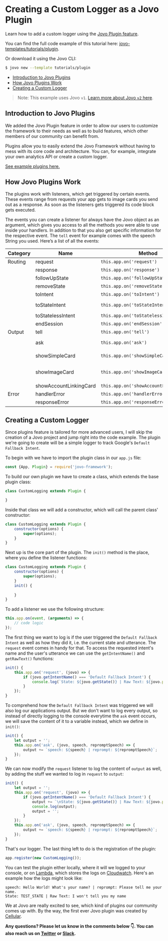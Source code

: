 # Creating a Custom Logger as a Jovo Plugin

Learn how to add a custom logger using the [Jovo Plugin feature](https://www.jovo.tech/docs/advanced#plugins).

You can find the full code example of this tutorial here: [jovo-templates/tutorials/plugin](https://github.com/jovotech/jovo-templates/tree/master/tutorials/plugin).

Or download it using the Jovo CLI:

```sh
$ jovo new --template tutorials/plugin
```

- [Introduction to Jovo Plugins](#introduction-to-jovo-plugins)
- [How Jovo Plugins Work](#how-jovo-plugins-work)
- [Creating a Custom Logger](#creating-a-custom-logger)

> Note: This example uses Jovo `v1`. [Learn more about Jovo `v2` here](https://www.jovo.tech/docs/installation/v1-migration).

## Introduction to Jovo Plugins

We added the Jovo Plugin feature in order to allow our users to customize the framework to their needs as well as to build features, which other members of our community can benefit from.

Plugins allow you to easily extend the Jovo Framework without having to mess with its core code and architecture. You can, for example, integrate your own analytics API or create a custom logger.

[See example plugins here.](https://www.jovo.tech/plugins)

## How Jovo Plugins Work

The plugins work with listeners, which get triggered by certain events. These events range from requests your app gets to image cards you send out as a response. As soon as the listeners gets triggered its code block gets executed.

The events you can create a listener for always have the Jovo object as an argument, which gives you access to all the methods you were able to use inside your handlers. In addition to that you also get specific information for the respective event. The `tell` event for example comes with the speech String you used. Here’s a list of all the events:

| Category | Name | Method | Arguments |
| --- | --- | --- | --- |
| Routing | request | `this.app.on('request')` | `jovo` |
|  | response | `this.app.on('response')` | `jovo` |
|  | followUpState | `this.app.on('followUpState')` | `jovo`, `state` |
|  | removeState | `this.app.on('removeState')` | `jovo` |
|  | toIntent | `this.app.on('toIntent')` | `jovo`, `intent` |
|  | toStateIntent | `this.app.on('toStateIntent')` | `jovo`, `state`, `intent` |
|  | toStatelessIntent | `this.app.on('toStatelessIntent')` | `jovo`, `intent` |
|  | endSession | `this.app.on('endSession')` | `jovo` |
| Output | tell | `this.app.on('tell')` | `jovo`, `speech` |
|  | ask | `this.app.on('ask')` | `jovo`, `speech`, `repromptSpeech` |
|  | showSimpleCard | `this.app.on('showSimpleCard')` | `jovo`, `title`, `content` |
|  | showImageCard | `this.app.on('showImageCard')` | `jovo`, `title`, `content`, `imageUrl` |
|  | showAccountLinkingCard | `this.app.on('showAccountLinkingCard')` | `jovo` |
| Error | handlerError | `this.app.on('handlerError')` | `jovo`, `error` |
|  | responseError | `this.app.on('responseError')` | `jovo`, `error` |

## Creating a Custom Logger

Since plugins feature is tailored for more advanced users, I will skip the creation of a Jovo project and jump right into the code example. The plugin we're going to create will be a simple logger to track Google's `Default Fallback Intent`.

To begin with we have to import the plugin class in our `app.js` file:

```javascript
const {App, Plugin} = require('jovo-framework');
```

To build our own plugin we have to create a class, which extends the base plugin class:

```javascript
class CustomLogging extends Plugin {

}
```

Inside that class we will add a constructor, which will call the parent class' constructor:

```javascript
class CustomLogging extends Plugin {
    constructor(options) {
        super(options);
    }
}
```

Next up is the core part of the plugin. The `init()` method is the place, where you define the listener functions:

```javascript
class CustomLogging extends Plugin {
    constructor(options) {
        super(options);
    }
    init() {
	
    }
}
```

To add a listener we use the following structure:

```javascript
this.app.on(event, (arguments) => {
	// code logic
});
```

The first thing we want to log is if the user triggered the `Default Fallback Intent` as well as how they did it, i.e. the current state and utterance. The `request` event comes in handy for that. To access the requested intent's name and the user's utterance we can use the `getIntentName()` and `getRawText()` functions:

```javascript
init() {
	this.app.on('request', (jovo) => {
    	if (jovo.getIntentName() === 'Default Fallback Intent') {
        	console.log(`State: ${jovo.getState()} | Raw Text: ${jovo.platform.getRawText()}`);
    	}
	});
}
```

To comprehend how the `Default Fallback Intent` was triggered we will also log our applications output. But we don't want to log every output, so instead of directly logging to the console everytime the `ask` event occurs, we will save the content of it to a variable instead, which we define in `init()`:

```javascript
init() {
    let output = '';
    this.app.on('ask', (jovo, speech, repromptSpeech) => {
        output += `speech: ${speech} | reprompt: ${repromptSpeech}`;
    });
}
```

We can now modify the `request` listener to log the content of `output` as well, by adding the stuff we wanted to log in `request` to `output`:

```javascript
init() {
    let output = '';
    this.app.on('request', (jovo) => {
        if (jovo.getIntentName() === 'Default Fallback Intent') {
            output += `\nState: ${jovo.getState()} | Raw Text: ${jovo.platform.getRawText()}`
            console.log(output);
            output = '';
        }
    });
    this.app.on('ask', (jovo, speech, repromptSpeech) => {
        output += `speech: ${speech} | reprompt: ${repromptSpeech}`;
    });
}
```

That's our logger. The last thing left to do is the registration of the plugin:

```javascript
app.register(new CustomLogging());
```

You can test the plugin either locally, where it will we logged to your console, or on [Lambda](https://aws.amazon.com/lambda/), which stores the logs on [Cloudwatch](https://aws.amazon.com/cloudwatch/). Here's an example how the logs might look like:

```text
speech: Hello World! What's your name? | reprompt: Please tell me your name.
State: TEST_STATE | Raw Text: I won't tell you my name
```

We at Jovo are really excited to see, which kind of plugins our community comes up with. By the way, the first ever Jovo plugin was created by [Cellular](https://github.com/cellular/jovo-plugin-raven).

**Any questions? Please let us know in the comments below 👇. You can also reach us on [Twitter](https://twitter.com/jovotech) or [Slack](https://www.jovo.tech/slack).**

<!--[metadata]: { "description": "Learn how to create a custom logger as a Jovo plugin", "author": "kaan-kilic", "og-image": "https://www.jovo.tech/blog/wp-content/uploads/2018/06/tutorial-jovo-plugin.jpg" }-->
